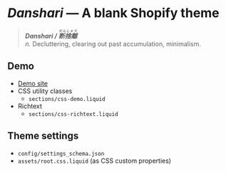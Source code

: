 # _Danshari_ — A blank Shopify theme

> **_Danshari / <ruby>断捨離<rt>だんしゃり</rt></ruby>_**<br>
> _n._ Decluttering, clearing out past accumulation, minimalism.

## Demo
- [Demo site](https://human-dev.myshopify.com/)
- CSS utility classes
  - `sections/css-demo.liquid`
- Richtext
  - `sections/css-richtext.liquid`

## Theme settings
- `config/settings_schema.json`
- `assets/root.css.liquid` (as CSS custom properties)
